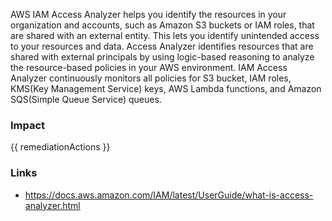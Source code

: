 
AWS IAM Access Analyzer helps you identify the resources in your organization and
accounts, such as Amazon S3 buckets or IAM roles, that are shared with an external entity.
This lets you identify unintended access to your resources and data. Access Analyzer
identifies resources that are shared with external principals by using logic-based reasoning
to analyze the resource-based policies in your AWS environment. IAM Access Analyzer
continuously monitors all policies for S3 bucket, IAM roles, KMS(Key Management Service)
keys, AWS Lambda functions, and Amazon SQS(Simple Queue Service) queues.


### Impact
<!-- Add Impact here -->

<!-- DO NOT CHANGE -->
{{ remediationActions }}

### Links
- https://docs.aws.amazon.com/IAM/latest/UserGuide/what-is-access-analyzer.html


